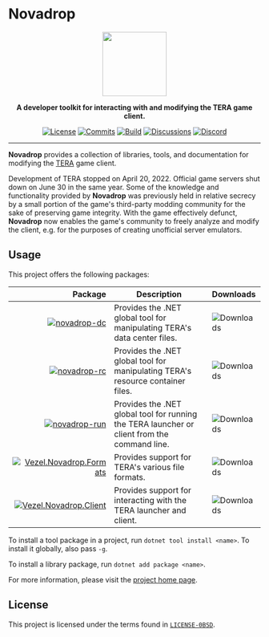 # Novadrop

<div align="center">
    <img src="novadrop.svg"
         width="128" />
</div>

<p align="center">
    <strong>
        A developer toolkit for interacting with and modifying the TERA game
        client.
    </strong>
</p>

<div align="center">

[![License](https://img.shields.io/github/license/vezel-dev/novadrop?color=brown)](LICENSE-0BSD)
[![Commits](https://img.shields.io/github/commit-activity/m/vezel-dev/novadrop/master?label=commits&color=slateblue)](https://github.com/vezel-dev/novadrop/commits/master)
[![Build](https://img.shields.io/github/actions/workflow/status/vezel-dev/novadrop/build.yml?branch=master)](https://github.com/vezel-dev/novadrop/actions/workflows/build.yml)
[![Discussions](https://img.shields.io/github/discussions/vezel-dev/novadrop?color=teal)](https://github.com/vezel-dev/novadrop/discussions)
[![Discord](https://img.shields.io/discord/960716713136095232?color=peru&label=discord)](https://discord.gg/VRnzR7sjzd)

</div>

--------------------------------------------------------------------------------

**Novadrop** provides a collection of libraries, tools, and documentation for
modifying the [TERA](https://en.wikipedia.org/wiki/TERA_(video_game)) game
client.

Development of TERA stopped on April 20, 2022. Official game servers shut down
on June 30 in the same year. Some of the knowledge and functionality provided by
**Novadrop** was previously held in relative secrecy by a small portion of the
game's third-party modding community for the sake of preserving game integrity.
With the game effectively defunct, **Novadrop** now enables the game's community
to freely analyze and modify the client, e.g. for the purposes of creating
unofficial server emulators.

## Usage

This project offers the following packages:

| Package | Description | Downloads |
| -: | - | :- |
| [![novadrop-dc][dc-img]][dc-pkg] | Provides the .NET global tool for manipulating TERA's data center files. | ![Downloads][dc-dls] |
| [![novadrop-rc][rc-img]][rc-pkg] | Provides the .NET global tool for manipulating TERA's resource container files. | ![Downloads][rc-dls] |
| [![novadrop-run][run-img]][run-pkg] | Provides the .NET global tool for running the TERA launcher or client from the command line. | ![Downloads][run-dls] |
| [![Vezel.Novadrop.Formats][formats-img]][formats-pkg] | Provides support for TERA's various file formats. | ![Downloads][formats-dls] |
| [![Vezel.Novadrop.Client][client-img]][client-pkg] | Provides support for interacting with the TERA launcher and client. | ![Downloads][client-dls] |

[dc-pkg]: https://www.nuget.org/packages/novadrop-dc
[rc-pkg]: https://www.nuget.org/packages/novadrop-rc
[run-pkg]: https://www.nuget.org/packages/novadrop-run
[formats-pkg]: https://www.nuget.org/packages/Vezel.Novadrop.Formats
[client-pkg]: https://www.nuget.org/packages/Vezel.Novadrop.Client

[dc-img]: https://img.shields.io/nuget/v/novadrop-dc?label=novadrop-dc
[rc-img]: https://img.shields.io/nuget/v/novadrop-rc?label=novadrop-rc
[run-img]: https://img.shields.io/nuget/v/novadrop-run?label=novadrop-run
[formats-img]: https://img.shields.io/nuget/v/Vezel.Novadrop.Formats?label=Vezel.Novadrop.Formats
[client-img]: https://img.shields.io/nuget/v/Vezel.Novadrop.Client?label=Vezel.Novadrop.Client

[dc-dls]: https://img.shields.io/nuget/dt/novadrop-dc?label=
[rc-dls]: https://img.shields.io/nuget/dt/novadrop-rc?label=
[run-dls]: https://img.shields.io/nuget/dt/novadrop-run?label=
[formats-dls]: https://img.shields.io/nuget/dt/Vezel.Novadrop.Formats?label=
[client-dls]: https://img.shields.io/nuget/dt/Vezel.Novadrop.Client?label=

To install a tool package in a project, run `dotnet tool install <name>`. To
install it globally, also pass `-g`.

To install a library package, run `dotnet add package <name>`.

For more information, please visit the
[project home page](https://docs.vezel.dev/novadrop).

## License

This project is licensed under the terms found in
[`LICENSE-0BSD`](LICENSE-0BSD).
